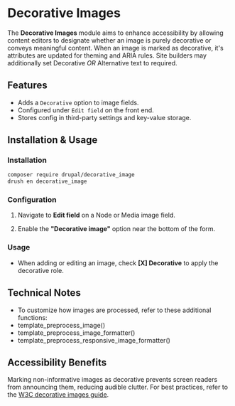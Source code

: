 # Decorative Images

The **Decorative Images** module aims to enhance accessibility by allowing
content editors to designate whether an image is purely decorative or conveys
meaningful content. When an image is marked as decorative, it's attributes are
updated for theming and ARIA rules. Site builders may additionally set
Decorative _OR_ Alternative text to required.

## Features
- Adds a `Decorative` option to image fields.
- Configured under `Edit field` on the front end.
- Stores config in third-party settings and key-value storage.

## Installation & Usage

### Installation
```sh
composer require drupal/decorative_image
drush en decorative_image
```

### Configuration

1.  Navigate to **Edit field** on a Node or Media image field.

2.  Enable the **"Decorative image"** option near the bottom of the form.

### Usage

*   When adding or editing an image, check **\[X\] Decorative** to apply the
    decorative role.

Technical Notes
---------------

*   To customize how images are processed, refer to these additional functions:
  * template_preprocess_image()
  * template_preprocess_image_formatter()
  * template_preprocess_responsive_image_formatter()

Accessibility Benefits
----------------------

Marking non-informative images as decorative prevents screen readers from
announcing them, reducing audible clutter. For best practices, refer to the
[W3C decorative images guide](https://www.w3.org/WAI/tutorials/images/decorative/).
